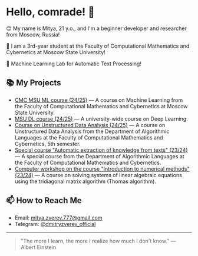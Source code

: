 # Hello, comrade! 👋 
😊 My name is Mitya, 21 y.o., and I'm a beginner developer and researcher from Moscow, Russia!

🧠 I am a 3rd-year student at the Faculty of Computational Mathematics and Cybernetics at Moscow State University!

🚀 Machine Learning Lab for Automatic Text Processing!

## 📚 My Projects

- [CMC MSU ML course (24/25)](link-to-repository) — A course on Machine Learning from the Faculty of Computational Mathematics and Cybernetics at Moscow State University.
- [MSU DL course (24/25)](link-to-repository) — A university-wide course on Deep Learning.
- [Course on Unstructured Data Analysis (24/25)](link-to-repository) — A course on Unstructured Data Analysis from the Department of Algorithmic Languages at the Faculty of Computational Mathematics and Cybernetics, 5th semester.
- [Special course "Automatic extraction of knowledge from texts" (23/24)](link-to-repository) — A special course from the Department of Algorithmic Languages at the Faculty of Computational Mathematics and Cybernetics.
- [Computer workshop on the course "Introduction to numerical methods" (23/24)](link-to-repository) — A course on solving systems of linear algebraic equations using the tridiagonal matrix algorithm (Thomas algorithm).

## 📫 How to Reach Me
- Email: [mitya.zverev.777@gmail.com](mailto:mitya.zverev.777@gmail.com)
- Telegram: [@dmitryzverev_official](https://t.me/dmitryzverev_official)

---
> "The more I learn, the more I realize how much I don't know." — Albert Einstein
